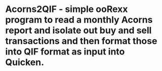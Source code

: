 # Acorns2QIF - simple ooRexx program to read a monthly Acorns report and isolate out buy and sell transactions and then format those into QIF format as input into Quicken.
